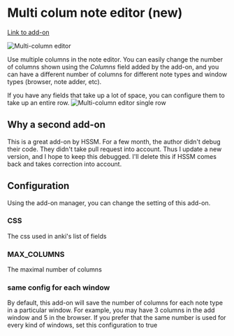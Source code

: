 # Multi colum note editor (new)
[Link to add-on](https://ankiweb.net/shared/info/3491767031)

![Multi-column editor](https://raw.github.com/hssm/anki-addons/master/docs/multicolumn_browser.png)

Use multiple columns in the note editor. You can easily change the number of columns shown using the *Columns* field added by the add-on, and you can have a different number of columns for different note types and window types (browser, note adder, etc).

If you have any fields that take up a lot of space, you can configure them to take up an entire row.
![Multi-column editor single row](https://raw.github.com/hssm/anki-addons/master/docs/multicolumn_browser_single_row.png)

## Why a second add-on

This is a great add-on by HSSM. For a few month, the author didn't
debug their code. They didn't take pull request into account. Thus I
update a new version, and I hope to keep this debugged. I'll delete
this if HSSM comes back and takes correction into account.

## Configuration
Using the add-on manager, you can change the setting of this
add-on. 

### CSS
The css used in anki's list of fields

### MAX_COLUMNS
The maximal number of columns

### same config for each window
By default, this add-on will save the number of columns for each note
type in a particular window. For example, you may have 3 columns in
the add window and 5 in the browser. If you prefer that the same
number is used for every kind of windows, set this configuration to
true
